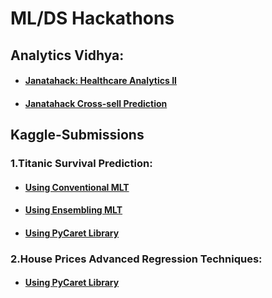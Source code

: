 # ML/DS Hackathons
## Analytics Vidhya:
* #### [Janatahack: Healthcare Analytics II](https://www.kaggle.com/tug004/janatahack-healthcare-analytics-ii-43)
* #### [Janatahack Cross-sell Prediction](https://www.kaggle.com/tug004/janatahack-cross-sell-prediction-85-7-with-eda)

## Kaggle-Submissions
### 1.Titanic Survival Prediction: 
* #### [Using Conventional MLT](https://www.kaggle.com/tug004/surviving-titanic-the-right-way)
* #### [Using Ensembling MLT](https://www.kaggle.com/tug004/ensembling-ml-techniques-cookbook-80-accuracy)
* #### [Using PyCaret Library](https://colab.research.google.com/drive/1F_oJd89NxnFrJ8idbGo37AoX0gV10qTT?usp=sharing)
### 2.House Prices Advanced Regression Techniques:
* #### [Using PyCaret Library](https://colab.research.google.com/drive/1dO1IPVRS_l-lhMJHbFjeG7PJPPb_MZ4i?usp=sharing)